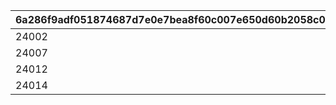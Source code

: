 |6a286f9adf051874687d7e0e7bea8f60c007e650d60b2058c0433c26dec443e2|a82c69074d4c20f7947b5e915cea6432b4c518e1b2c0356367fa5a609ea7b457|fa28e5730bde3971f646908f1139bfc450533c3b2c25fa163d43a87501161e99|7cf140528582a94864b59c243d0c3e863289b95571e35760af7829db0f7f4052|e9478527796f87c92b8550b085be9aac681fc15c5712a18782cb8120bd636ff2|f64e12f979513e4a2792b588b89570c85a3badc8a31aa4617806483a41cd63e0|37fbf3de5f4b34c4ebf6e30afa80ae625bd5157d12c9a30433c4f4d58323f19b|60fd67c8914d3da5c0033461884fbca9b792fefeef438fffa02f0de24c41402e|0f0204c8b2456228e7dde4073b51b0cd99bd68be177178dc5b8abd9b257ff7d2|
| --- | --- | --- | --- | --- | --- | --- | --- | --- |
|24002|24001|5000|24004|1|0|24005|24003|109001|
|24007|24006|-1|24009|2|5001|24010|24008|109001|
|24012|24011|5000|24017|3|0|24015|24013|109101|
|24014|24016|-1|24019|4|5001|24020|24018|109101|